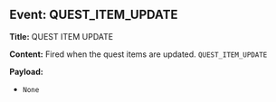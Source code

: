 ## Event: QUEST_ITEM_UPDATE

**Title:** QUEST ITEM UPDATE

**Content:**
Fired when the quest items are updated.
`QUEST_ITEM_UPDATE`

**Payload:**
- `None`